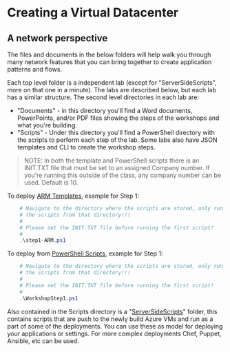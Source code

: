 # Creating a Virtual Datacenter
## A network perspective

The files and documents in the below folders will help walk you through many network features that you can bring together to create application patterns and flows.

Each top level folder is a independent lab (except for "ServerSideScripts", more on that one in a minute). The labs are described below, but each lab has a similar structure. The second level directories in each lab are:

* "Documents" - in this directory you'll find a Word documents, PowerPoints, and/or PDF files showing the steps of the workshops and what you're building.
* "Scripts" - Under this directory you'll find a PowerShell directory with the scripts to perform each step of the lab. Some labs also have JSON templates and CLI to create the workshop steps.

> NOTE: In both the template and PowerShell scripts there is an INIT.TXT file that must be set to an assigned Company number. If you're running this outside of the class, any company number can be used. Default is 10.

To deploy [ARM Templates][ARM], example for Step 1:

```` PowerShell
    # Navigate to the directory where the scripts are stored, only run
    # the scripts from that directory!!!
    #
    # Please set the INIT.TXT file before running the first script!
    #
    .\step1-ARM.ps1

````

To deploy from [PowerShell Scripts][PS], example for Step 1:
```` PowerShell
    # Navigate to the directory where the scripts are stored, only run
    # the scripts from that directory!!!
    #
    # Please set the INIT.TXT file before running the first script!
    #
    .\WorkshopStep1.ps1

````

Also contained in the Scripts directory is a "[ServerSideScripts][Server]" folder, this contains scripts that are push to the newly build Azure VMs and run as a part of some of the deployments. You can use these as model for deploying your applications or settings. For more complex deployments Chef, Puppet, Ansible, etc can be used.

<!--Link References-->
[Docs]: ./Documents/
[Scripts]: ./Scripts/
[ARM]: ./Scripts/ARMTemplates
[PS]: ./Scripts/PowerShell
[Server]: ./Scripts/ServerSideScripts